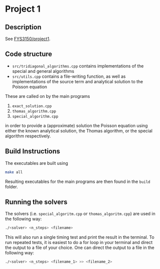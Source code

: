 # Project 1

## Description
See [FYS3150/project1](https://anderkve.github.io/FYS3150/book/projects/project1.html).

## Code structure
* `src/tridiagonal_algorithms.cpp` contains implementations of the special and general algorithms
* `src/utils.cpp` contains a file-writing function, as well as implementations of the source term and analytical solution to the Poisson equation

These are called on by the main programs

1) `exact_solution.cpp`
2) `thomas_algorithm.cpp`
3) `special_algorithm.cpp`

in order to provide a (approximate) solution the Poisson equation using either the known analytical solution, the Thomas algorithm, or the special algorithm respectively.

## Build Instructions

The executables are built using
   ```bash
   make all
   ```
Resulting executables for the main programs are then found in the `build` folder.

## Running the solvers

The solvers (i.e. `special_algoritm.cpp` or ``thomas_algoritm.cpp``) are used in the following way:

```bash
./<solver> <n_steps> <filename>
```
This will also run a single timing test and print the result in the terminal.
To run repeated tests, it is easiest to do a for loop in your terminal and direct the output to a file of your choice.
One can direct the output to a file in the following way:
```bash
./<solver> <n_steps> <filename_1> >> <filename_2>
```
